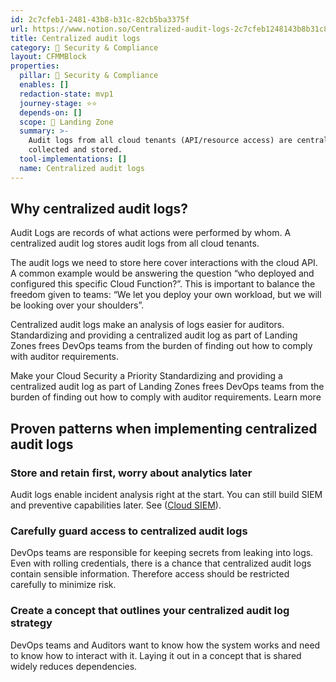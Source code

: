 ```yaml
---
id: 2c7cfeb1-2481-43b8-b31c-82cb5ba3375f
url: https://www.notion.so/Centralized-audit-logs-2c7cfeb1248143b8b31c82cb5ba3375f
title: Centralized audit logs
category: 🔖 Security & Compliance
layout: CFMMBlock
properties:
  pillar: 🔖 Security & Compliance
  enables: []
  redaction-state: mvp1
  journey-stage: ⭐️⭐️
  depends-on: []
  scope: 🛬 Landing Zone
  summary: >-
    Audit logs from all cloud tenants (API/resource access) are centrally
    collected and stored. 
  tool-implementations: []
  name: Centralized audit logs
---
```


## Why centralized audit logs?

Audit Logs are records of what actions were performed by whom. A centralized audit log stores audit logs from all cloud tenants.

The audit logs we need to store here cover interactions with the cloud API. A common example would be answering the question “who deployed and configured this specific Cloud Function?”. This is important to balance the freedom given to teams: “We let you deploy your own workload, but we will be looking over your shoulders”.

Centralized audit logs make an analysis of logs easier for auditors. Standardizing and providing a centralized audit log as part of Landing Zones frees DevOps teams from the burden of finding out how to comply with auditor requirements. 



<!--notion-markdown-cms:raw-->
<CallToAction>
  <CtaHeader>Make your Cloud Security a Priority</CtaHeader>
  <CtaText>Standardizing and providing a centralized audit log as part of Landing Zones frees DevOps teams from the burden of finding out how to comply with auditor requirements.</CtaText>
  <CtaButton class="btn-primary" url="https://www.meshcloud.io/2021/05/19/multi-cloud-security-and-compliance/">Learn more</CtaButton>
</CallToAction>

## Proven patterns when implementing centralized audit logs

### Store and retain first, worry about analytics later

Audit logs enable incident analysis right at the start. You can still build SIEM and preventive capabilities later. See ([Cloud SIEM](/maturity-model/security-and-compliance/cloud-siem.md)).

### Carefully guard access to centralized audit logs

DevOps teams are responsible for keeping secrets from leaking into logs. Even with rolling credentials, there is a chance that centralized audit logs contain sensible information. Therefore access should be restricted carefully to minimize risk.

### Create a concept that outlines your centralized audit log strategy

DevOps teams and Auditors want to know how the system works and need to know how to interact with it. Laying it out in a concept that is shared widely reduces dependencies. 